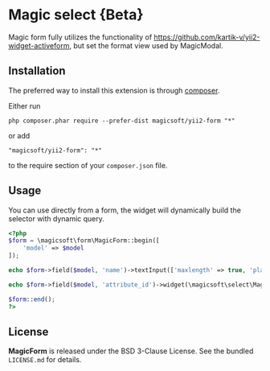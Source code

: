 Magic select {Beta}
============
Magic form fully utilizes the functionality of https://github.com/kartik-v/yii2-widget-activeform, but set the format view used by MagicModal.

Installation
------------

The preferred way to install this extension is through [composer](http://getcomposer.org/download/).

Either run

```
php composer.phar require --prefer-dist magicsoft/yii2-form "*"
```

or add

```
"magicsoft/yii2-form": "*"
```

to the require section of your `composer.json` file.

Usage
-----

You can use directly from a form, the widget will dynamically build the selector with dynamic query.

```php
<?php
$form = \magicsoft\form\MagicForm::begin([
    'model' => $model
]);

echo $form->field($model, 'name')->textInput(['maxlength' => true, 'placeholder' => 'Name']);

echo $form->field($model, 'attribute_id')->widget(\magicsoft\select\MagicSelect::className(), []);

$form::end();
?>
```

## License

**MagicForm** is released under the BSD 3-Clause License. See the bundled `LICENSE.md` for details.
